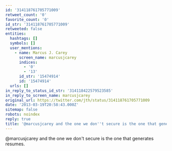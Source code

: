 ```yaml
---
id: '314118761705771009'
retweet_count: '0'
favorite_count: '0'
id_str: '314118761705771009'
retweeted: false
entities:
  hashtags: []
  symbols: []
  user_mentions:
    - name: Marcus J. Carey
      screen_name: marcusjcarey
      indices:
        - '0'
        - '13'
      id_str: '15474914'
      id: '15474914'
  urls: []
in_reply_to_status_id_str: '314118422579523585'
in_reply_to_screen_name: marcusjcarey
original_url: https://twitter.com/jth/status/314118761705771009
date: '2013-03-19T20:58:43.000Z'
sitemap: false
robots: noindex
reply: true
title: '@marcusjcarey and the one we don''t secure is the one that generates resumes.'
---
```


@marcusjcarey and the one we don't secure is the one that generates resumes.